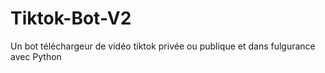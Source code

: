 # Tiktok-Bot-V2
Un bot téléchargeur de vidéo tiktok privée ou publique et dans fulgurance avec Python
